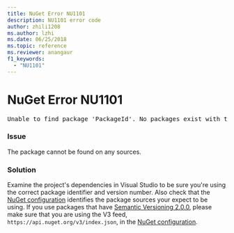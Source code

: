 ```yaml
---
title: NuGet Error NU1101
description: NU1101 error code
author: zhili1208
ms.author: lzhi
ms.date: 06/25/2018
ms.topic: reference
ms.reviewer: anangaur
f1_keywords: 
  - "NU1101"
---
```


# NuGet Error NU1101

<pre>Unable to find package 'PackageId'. No packages exist with this id in source(s): 'sourceA', 'sourceB', 'sourceC'</pre>

### Issue
The package cannot be found on any sources.

### Solution
Examine the project's dependencies in Visual Studio to be sure you're using the correct package identifier and version number. Also check that the [NuGet configuration](../../consume-packages/Configuring-NuGet-Behavior.md) identifies the package sources your expect to be using. If you use packages that have [Semantic Versioning 2.0.0](../../reference/package-versioning.md#semantic-versioning-200), please make sure that you are using the V3 feed, `https://api.nuget.org/v3/index.json`, in the [NuGet configuration](../../consume-packages/Configuring-NuGet-Behavior.md).